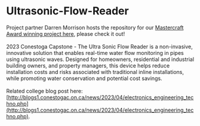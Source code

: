 # Ultrasonic-Flow-Reader

Project partner Darren Morrison hosts the repository for our [Mastercraft Award winning project here](https://github.com/DarmorGamz/Ultrasonic-Flow-Reader), please check it out!
<br><br>
2023 Conestoga Capstone - The Ultra Sonic Flow Reader is a non-invasive, innovative solution that enables real-time water flow monitoring in pipes using ultrasonic waves. Designed for homeowners, residential and industrial building owners, and property managers, this device helps reduce installation costs and risks associated with traditional inline installations, while promoting water conservation and potential cost savings.
<br><br>
Related college blog post here: [http://blogs1.conestogac.on.ca/news/2023/04/electronics_engineering_techno.php](http://blogs1.conestogac.on.ca/news/2023/04/electronics_engineering_techno.php).
